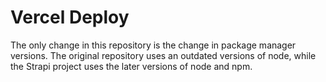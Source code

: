 # Vercel Deploy

The only change in this repository is the change in package manager versions. The original repository uses an outdated versions of node, while the Strapi project uses the later versions of node and npm.

